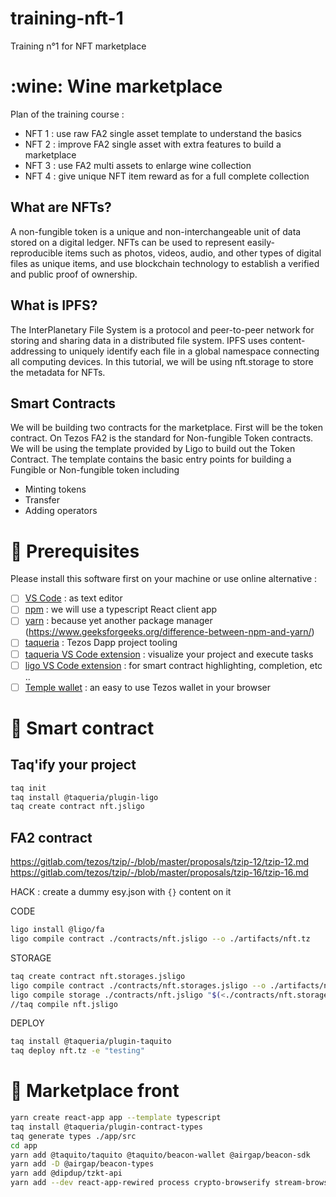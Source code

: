 # training-nft-1

Training n°1 for NFT marketplace

<PHOTO hacker wine here>

# :wine: Wine marketplace

Plan of the training course :

- NFT 1 : use raw FA2 single asset template to understand the basics
- NFT 2 : improve FA2 single asset with extra features to build a marketplace
- NFT 3 : use FA2 multi assets to enlarge wine collection
- NFT 4 : give unique NFT item reward as for a full complete collection

<PHOTO final ui>

## What are NFTs?

A non-fungible token is a unique and non-interchangeable unit of data stored on a digital ledger. NFTs can be used to represent easily-reproducible items such as photos, videos, audio, and other types of digital files as unique items, and use blockchain technology to establish a verified and public proof of ownership.

## What is IPFS?

The InterPlanetary File System is a protocol and peer-to-peer network for storing and sharing data in a distributed file system. IPFS uses content-addressing to uniquely identify each file in a global namespace connecting all computing devices. In this tutorial, we will be using nft.storage to store the metadata for NFTs.

## Smart Contracts

We will be building two contracts for the marketplace. First will be the token contract. On Tezos FA2 is the standard for Non-fungible Token contracts. We will be using the template provided by Ligo to build out the Token Contract. The template contains the basic entry points for building a Fungible or Non-fungible token including

- Minting tokens
- Transfer
- Adding operators

# :memo: Prerequisites

Please install this software first on your machine or use online alternative :

- [ ] [VS Code](https://code.visualstudio.com/download) : as text editor
- [ ] [npm](https://nodejs.org/en/download/) : we will use a typescript React client app
- [ ] [yarn](https://classic.yarnpkg.com/lang/en/docs/install/#windows-stable) : because yet another package manager (https://www.geeksforgeeks.org/difference-between-npm-and-yarn/)
- [ ] [taqueria](https://github.com/ecadlabs/taqueria) : Tezos Dapp project tooling
- [ ] [taqueria VS Code extension](https://marketplace.visualstudio.com/items?itemName=ecadlabs.taqueria-vscode) : visualize your project and execute tasks
- [ ] [ligo VS Code extension](https://marketplace.visualstudio.com/items?itemName=ligolang-publish.ligo-vscode) : for smart contract highlighting, completion, etc ..
- [ ] [Temple wallet](https://templewallet.com/) : an easy to use Tezos wallet in your browser

# :scroll: Smart contract

## Taq'ify your project

```bash
taq init
taq install @taqueria/plugin-ligo
taq create contract nft.jsligo
```

## FA2 contract

https://gitlab.com/tezos/tzip/-/blob/master/proposals/tzip-12/tzip-12.md
https://gitlab.com/tezos/tzip/-/blob/master/proposals/tzip-16/tzip-16.md

HACK : create a dummy esy.json with `{}` content on it

CODE

```bash
ligo install @ligo/fa
ligo compile contract ./contracts/nft.jsligo --o ./artifacts/nft.tz
```

STORAGE

```bash
taq create contract nft.storages.jsligo
ligo compile contract ./contracts/nft.storages.jsligo --o ./artifacts/nft.default_storage.tz
ligo compile storage ./contracts/nft.jsligo "$(<./contracts/nft.storages.jsligo)" -o ./artifacts/nft.default_storage.tz
//taq compile nft.jsligo
```

DEPLOY

```bash
taq install @taqueria/plugin-taquito
taq deploy nft.tz -e "testing"
```

# :construction_worker: Marketplace front

```bash
yarn create react-app app --template typescript
taq install @taqueria/plugin-contract-types
taq generate types ./app/src
cd app
yarn add @taquito/taquito @taquito/beacon-wallet @airgap/beacon-sdk
yarn add -D @airgap/beacon-types
yarn add @dipdup/tzkt-api
yarn add --dev react-app-rewired process crypto-browserify stream-browserify assert stream-http https-browserify os-browserify url path-browserify
```
